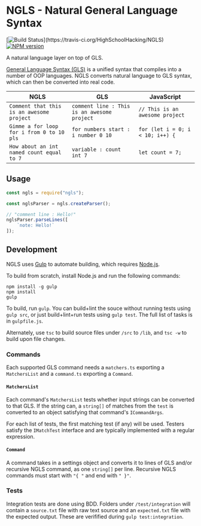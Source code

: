 # NGLS - Natural General Language Syntax

[![Build Status](https://travis-ci.org/HighSchoolHacking/NGLS.svg?)](https://travis-ci.org/HighSchoolHacking/NGLS)
[![NPM version](https://badge.fury.io/js/ngls.svg)](http://badge.fury.io/js/ngls)

A natural language layer on top of GLS.

[General Language Syntax (GLS)](https://github.com/highschoolhacking/gls) is a unified syntax that compiles into a number of OOP languages.
NGLS converts natural language to GLS syntax, which can then be converted into real code.

<table>
    <thead>
        <th>NGLS</th>
        <th>GLS</th>
        <th>JavaScript</th>
    </thead>
    <tbody>
        <tr>
            <td><code>Comment that this is an awesome project</code></td>
            <td><code>comment line : This is an awesome project</code></td>
            <td><code>// This is an awesome project</code></td>
        </tr>
        <tr>
            <td><code>Gimme a for loop for i from 0 to 10 pls</code></td>
            <td><code>for numbers start : i number 0 10</code></td>
            <td><code>for (let i = 0; i < 10; i++) {</code></td>
        </tr>
        <tr>
            <td><code>How about an int named count equal to 7</code></td>
            <td><code>variable : count int 7</code></td>
            <td><code>let count = 7;</code></td>
        </tr>
    </tbody>
</table>


## Usage

```javascript
const ngls = require("ngls");

const nglsParser = ngls.createParser();

// "comment line : Hello!"
nglsParser.parseLines([
    `note: Hello!`
]);
```

## Development

NGLS uses [Gulp](http://gulpjs.com/) to automate building, which requires [Node.js](http://node.js.org).

To build from scratch, install Node.js and run the following commands:

```
npm install -g gulp
npm install
gulp
```

To build, run `gulp`.
You can build+lint the souce without running tests using `gulp src`, or just build+lint+run tests using `gulp test`.
The full list of tasks is in `gulpfile.js`.

Alternately, use `tsc` to build source files under `/src` to `/lib`, and `tsc -w` to build upon file changes.

### Commands

Each supported GLS command needs a `matchers.ts` exporting a `MatchersList` and a `command.ts` exporting a `Command`.

#### `MatchersList`

Each command's `MatchersList` tests whether input strings can be converted to that GLS.
If the string can, a `string[]` of matches from the `test` is converted to an object satisfying that command's `ICommandArgs`.

For each list of tests, the first matching test (if any) will be used.
Testers satisfy the `IMatchTest` interface and are typically implemented with a regular expression.

#### `Command`

A command takes in a settings object and converts it to lines of GLS and/or recursive NGLS command, as one `string[]` per line.
Recursive NGLS commands must start with `"{ "` and end with `" }"`.

### Tests

Integration tests are done using BDD.
Folders under `/test/integration` will contain a `source.txt` file with raw text source and an `expected.txt` file with the expected output.
These are verifified during `gulp test:integration`.
